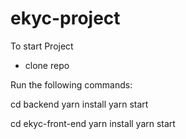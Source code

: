 # ekyc-project

To start Project

- clone repo

Run the following commands:

cd backend
yarn install
yarn start 

cd ekyc-front-end
yarn install
yarn start
